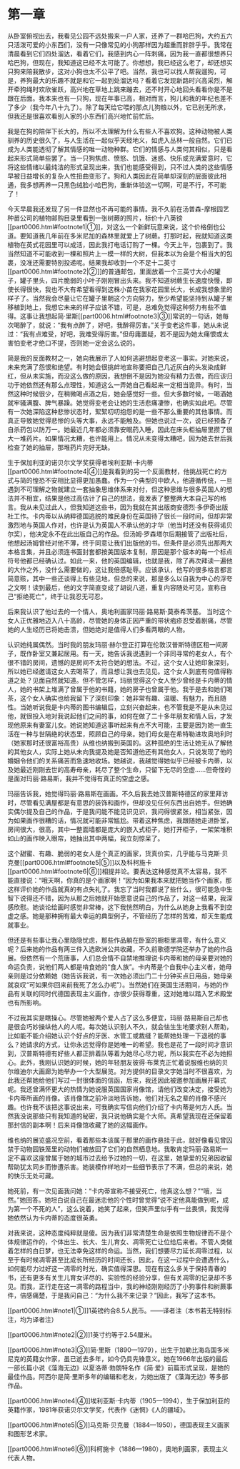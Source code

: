 # 第一章

从卧室俯视出去，我看见公园不远处搬来一户人家，还养了一群哈巴狗，大约五六只活泼可爱的小东西们，没有一只像常见的小狗那样因为超重而胖胖乎乎。我常在清晨看到它们四处溜达，看着它们，我感到内心一阵刺痛，因为我一直都很想养只哈巴狗，但现在，我知道这已经不太可能了。你想想，我已经这么老了，却还想买只狗来陪我散步，这对小狗也太不公平了吧。当然，我也可以找人帮我遛狗，可是，养狗最大的乐趣不就是和它一起到处溜达吗？看着它发现新路时兴高采烈，解开牵狗绳时欢欣雀跃，高兴地在草地上跳来蹦去，还不时开心地回头看看你是不是跟在后面。我本来也有一只狗，现在年事已高，相对而言，狗儿和我的年纪也差不了多少（我今年八十九了）。除了每天给它喂的那点儿狗粮以外，它已别无所求，但我还是很喜欢看别人家的小东西们高兴地忙前忙后。

我是在狗的陪伴下长大的，所以不太理解为什么有些人不喜欢狗。这种动物被人类驯养的历史很久了，与人生活在一起似乎天经地义，如虎入丛林一般自然。它们已成为人类能透彻了解其情感的唯一动物种群。它们的情感与人类何其相似，只是看起来形式简单些罢了。当一只狗焦虑、愤怒、饥饿、迷惑、快乐或充满爱意时，它将这些情绪以最纯洁的形式呈现出来，我们也能感受得到，只不过人类的这些情感早被日益增长的复杂人性扭曲变形了。狗和人类因此在简单却深刻的层面彼此相通，我多想再养一只黑色绒脸小哈巴狗，重新体验这一切啊，可是不行，不可能了！

今天早晨我还发现了另一件显然也不再可能的事情。我不久前在汤普森-摩根园艺种苗公司的植物邮购目录里看到一张树蕨的照片，标价十八英镑[[part0006.html#footnote1\|①]]，对这么一个新鲜玩意来说，这个价格倒也公道。要知道我几年前在多米尼加的森林里就爱上了树蕨。打那时起，我就知道这类植物在英式花园里可以成活，因此我打电话订购了一棵。今天上午，包裹到了。我当然知道不可能收到一棵和照片上一模一样的大树，但我本以为会是个相当大的包裹，没准还需要特别投递呢。结果我却收到一个不足十二英寸[[part0006.html#footnote2\|②]]的普通邮包，里面放着一个三英寸大小的罐子，罐子里头，四片脆弱的小叶子刚刚冒出头来。我不知道树蕨生长速度快慢，即使长得很快，我也不大有希望看得到这株小苗在我家花园里长大，长成我想象里的样子了。当然我会尽量让它在罐子里朝这个方向努力，至少希望能坚持到从罐子里移植到地上，我想它未来的样子应该不错，可是，总难免觉得这种努力有些不值得。这事让我想起简·里斯[[part0006.html#footnote3\|③]]常说的一句话，她每次喝醉了，就说：“我有点醉了，好吧，我醉得厉害。”关于变老这件事，她从未说过：“我有点难受，好吧，我难受得厉害。”但毋庸置疑，若不是因为她太痛恨或太害怕变老才绝口不提，否则她一定会这么说的。

简是我的反面教材之一，她向我展示了人如何逃避想起变老这一事实。对她来说，未来充满了怨恨和绝望。有时她会很挑衅地宣称要把自己几近灰白的头发染成鲜红，但从未实施，而没这么做的原因，我想倒不是因为她没有精力去做，而应该归功于她依然还有那么点理性，知道这么一弄她自己看起来一定相当诡异。有时，当然这种时候很少，在稍微喝点酒之后，她会感觉好一些。但大多数时候，一喝酒她就牢骚满腹、脾气暴躁。她觉得变老会让她的生活悲痛凄惨，也确实如此吧。尽管有一次她深陷这种悲惨状态时，絮絮叨叨抱怨的是一些不那么重要的其他事情。而真正导致她觉得悲惨的头等大事，永远不能触及。但她也说过一次，说已经预备了自杀药包以防万一。她最近几年都必须靠安眠药入睡，因此在床头柜抽屉里攒了很大一堆药片。如果情况太糟，也许能用上。情况从未变得太糟吧，因为她去世后我检查了她的抽屉，那堆药片完好无缺。

生于保加利亚的诺贝尔文学奖获得者埃利亚斯·卡内蒂[[part0006.html#footnote4\|④]]是我看到的另一个反面教材，他挑战死亡的方式与简的惶恐不安相比显得更加愚蠢。作为一个典型的中欧人，他遵循传统，一旦遇到不可理解之物就建立一套抽象思维体系来对付，但这种思维与很多英国人的想法并不相宜，结果是他过高估计了自己的想法，竟发表了整整两大本自己写的格言。我从未见过此人，但我知道这些书，因为我就在其出版商安德烈·多伊奇出版社工作。卡内蒂以从纳粹德国逃脱的难民身份在英国待了很长一段时间，但却非常激烈地与英国人作对，也许是认为英国人不承认他的才华（他当时还没有获得诺贝尔奖），他决定永不在此出版自己的作品。但汤姆·罗森塔尔后期接管了出版社后，他想起汤姆曾经对他不薄，终于同意让我们出版他的书。但条件是必须先出那两大本格言集，并且必须连书面封套都按美国版本复制，原因是那个版本的每一个标点符号他都已经确认过。如此一来，他的英国编辑，也就是我，除了再次拜读一遍他的大作之外，没什么需要做的，这让我倍感耻辱。应该承认，他写的很多格言都言简意赅，其中一些还谈得上有些见地，但总的来说，那是多么以自我为中心的浮夸之文啊！读到最后，他的文字简直变成了胡说八道，重复内容随处可见，宣称自己“拒绝死亡”，终于让我忍无可忍。

后来我认识了他过去的一个情人，奥地利画家玛丽·路易斯·莫泰希茨基。 当时这个女人正优雅地迈入八十高龄，尽管她的身体正因严重的带状疱疹忍受着剧痛，尽管她的人生经历已将她击溃，但她绝对是值得人们多看两眼的人物。

认识她纯属偶然。当时我的朋友玛丽·赫尔登正打算在伦敦汉普斯特德区租一间房子，既作卧室又兼起居用。有一天，她告诉我说遇到一个非同寻常的老女人，有个很不错的房间，遗憾的是房间不太符合她的想法。不过，这个女人让她印象深刻，所以她已经邀请这女人去喝茶了，而且想让我也去见见。这个女人到底有何值得称道之处？见面自然就知道。但不管怎样，玛丽觉得这个女人至少曾经是卡内蒂的情人，她的书架上堆满了曾属于他的书籍，她的房子也曾属于他。我于是去和她们喝茶，这个女人确实也给我留下了深刻印象：她非常有趣、温暖、有魅力，而且随性。当她听说我是卡内蒂的图书编辑后，立刻兴奋起来，也不管我是不是从未见过他，就很投入地对我说起他们之间的事，如何在做了二十多年朋友和情人后，才发现他原来有妻室儿女。她说她知道这事听起来有点不大可能，主要是因为她一直生活在一种与世隔绝的状态里，照顾自己的母亲。她们母女是在希特勒进攻奥地利时（她家那时还很富裕高贵）从维也纳搬到英国的。这种孤绝的生活让她无从了解他的其他女人，实际上她从未向我提及她是否知道他还有其他女人，只说发现了他的婚姻令他们的关系痛苦而急速地收场。她越说，我越觉得她似乎已经被卡内蒂，以及她最近刚刚去世的高寿母亲，耗尽了整个生命，只留下无尽的空虚……但奇怪的是面对玛丽·路易斯，我并不觉得有真正的空虚之感。

玛丽告诉我，她觉得玛丽·路易斯在画画。不久后我去她汉普斯特德区的家里拜访时，尽管看见满屋都是有意思的装饰和画作，但却没见任何东西出自她手。但她确实偶尔提及自己的作品，于是我问能不能见识见识，我问得很紧张，相当紧张，因为如果画作很糟的话，情况就可能非常尴尬。带着这种焦虑，我跟随她走进卧室，房间很大，很高，其中一整面墙都是庞大的嵌入式柜子，她打开柜子，一架架堆积如山的画作映入眼帘，她抽出其中两幅，我立刻惊呆了。

这个甜蜜、有趣、脆弱的老女人是个真正的画家，货真价实，几乎能与马克斯·贝克曼[[part0006.html#footnote5\|⑤]]以及科柯施卡[[part0006.html#footnote6\|⑥]]相提并论。要表达这种感觉真不太容易，我不能直接说：“哦天啊，你真的是个画家啊！”因为如果我本来就把她当作个画家，那这样评价她的作品就真的有点失礼了。我忘了当时我都说了些什么，很可能急中生智下说得还不错，因为从那之后她就开始愿意说自己的作品了，对这一结果，我深感欣慰。她谈论绘画时感觉非常棒，这下我恍然明白，为什么从她身上我看不到空虚之感。她是那种拥有最大幸运的典型例子，不管经历了怎样的苦难，却天生能成就事业。

但还是有些事让我心里隐隐忧虑，那些作品躺在卧室的橱柜里凋零，有什么意义呢？后来她的作品有两三件入选欧洲公共收藏，不久前歌德学院还举办了她的作品展。但依然有一个荒唐事，人们总会情不自禁地推理说卡内蒂和她的母亲要对她的命运负责，说他们两人都是啃食她的“食人族”。卡内蒂是个自我中心主义者，她母亲则是过分依赖她（她告诉我说，有一次她必须出门二十分钟买点日用品，她母亲就哀叹“可如果你回来前我死了怎么办呢”）。当然她们在英国生活期间，与她的作品有关联的同时代德国表现主义画作，亦很少获得尊重，这对她难以踏入艺术殿堂也有所影响。

不过我其实是瞎操心。尽管她被两个爱人占了这么多便宜，玛丽·路易斯自己却也是很会巧妙操纵他人的人呢。每次她认识别人不久，就会怯生生地要求别人帮助，比如能不能介绍她认识个好点的牙医、水管工或裁缝？能帮她处理一下退税的事么？她请求的方式，让你永远觉得你是她唯一的希望。我也是花了一段时间才意识到，汉普斯特德有好些人都正排着队等着为她尽心尽力呢，所以我实在不必为她担心。此外，我刚认识她的时候，她的年轻朋友彼得·布莱克正忙着说服维也纳的贝尔维迪尔大画廊为她举办一个大型展览。对方提供的目录文字她当时不很喜欢，为此我还帮她给他们写过一封很体面的信函，后来，我还因此被邀参加画展开幕式呢。我还曾满怀更大的热情为她说服英国国家肖像馆，请他们改变决定，接受她为卡内蒂所画的肖像。该肖像馆之前冷淡地告诉她，他们对无名之辈的肖像不感兴趣。也许我不该把这事说出来，可我确实写信向他们介绍了卡内蒂是何方人氏。当然我没说那些只有我知道的秘密，我只说他确实是个大师。真希望我现在还保留着那封信的副本啊！后来肖像馆收藏了她的这幅画作。

维也纳的展览盛况空前，看着那些本该属于那里的画作悬挂于此，就好像看见曾囚禁于动物园铁笼里的动物们被放回了它们的自然栖息地。我敢肯定玛丽·路易斯一定不喜欢这座曾属于她的城市过去给予过她的一切，在这里，她挚爱的兄弟因收留帮助犹太同乡而惨遭杀害。她装模作样地对一些细节表示了不满，但总的来说，她的快乐无处可藏。

她死前，有一次见面我问她：“卡内蒂宣称不接受死亡，他真这么想？”“哦，当然。”她回答。她坦白说自己在最迷恋他的个性时曾觉得“说不定他真能做到呢，成为第一个不死的人”，这么说着，她笑了起来，但笑声里似乎有一丝畏惧，我觉得她依然认为卡内蒂的态度很英勇。

对我来说，这种态度纯粹就是傻。因为我们非常清楚生命是依照生物规律而不是个体规律运作的，个体出生、长大、生儿育女、凋零死亡让位给后来者。不管人类做着怎样的白日梦，也无法幸免这样的命运。当然，我们想要尽力延长凋零过程，以至于有时候凋零甚至比成长所经历的时间还长，因此，在这一过程中会遭遇什么，如何能尽力过好这一凋零的时光，确实值得深思。现在有这么多关于保持青春的书，还有更多有关生儿育女详尽的、实验性的经验分享，但有关凋零的记录却不多见。而我，正行走在这一凋零的路程当中，我的神经刚刚经历了小狗事件和树蕨事件，倍感痛楚，于是我问自己：“为什么我不来记录？”因此，我写了这本书。

[[part0006.html#note1\|①]]1英镑约合8.5人民币。——译者注（本书若无特别标注，均为译者注）

[[part0006.html#note2\|②]]1英寸约等于2.54厘米。

[[part0006.html#note3\|③]]简·里斯（1890—1979），出生于加勒比海岛国多米尼克的英籍女作家，虽已逝去多年，如今仍具先锋意义。她在1966年出版的最后一部长篇小说《藻海无边》以夏洛蒂·勃朗特名作《简·爱》前篇形式呈现，是她的最佳作品。阿西尔是简·里斯多年的编辑和老友，为她出版了《藻海无边》等多部作品。

[[part0006.html#note4\|④]]埃利亚斯·卡内蒂（1905—1994），生于保加利亚的英籍作家，1981年获诺贝尔文学奖，代表作《迷惘》《人的疆域》。

[[part0006.html#note5\|⑤]]马克斯·贝克曼（1884—1950），德国表现主义画家和图形艺术家。

[[part0006.html#note6\|⑥]]科柯施卡（1886—1980），奥地利画家，表现主义代表人物。